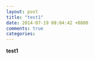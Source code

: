```yaml
---
layout: post
title: "test1"
date: 2014-07-19 08:04:42 +0800
comments: true
categories: 
---
```

**test1**
